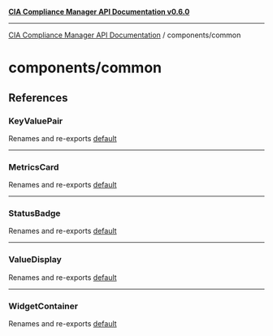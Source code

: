 [**CIA Compliance Manager API Documentation v0.6.0**](../../README.md)

***

[CIA Compliance Manager API Documentation](../../modules.md) / components/common

# components/common

## References

### KeyValuePair

Renames and re-exports [default](KeyValuePair/functions/default.md)

***

### MetricsCard

Renames and re-exports [default](MetricsCard/functions/default.md)

***

### StatusBadge

Renames and re-exports [default](StatusBadge/functions/default.md)

***

### ValueDisplay

Renames and re-exports [default](ValueDisplay/functions/default.md)

***

### WidgetContainer

Renames and re-exports [default](WidgetContainer/functions/default.md)
